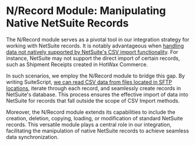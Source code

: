 # N/Record Module: Manipulating Native NetSuite Records

The N/Record module serves as a pivotal tool in our integration strategy for working with NetSuite records. It is notably advantageous when [handling data not natively supported by NetSuite's CSV import functionality][csvSupport]. For instance, NetSuite may not support the direct import of certain records, such as Shipment Receipts created in HotWax Commerce.

In such scenarios, we employ the N/Record module to bridge this gap. By writing SuiteScript, [we can read CSV data from files located in SFTP locations][sftpFiles], iterate through each record, and seamlessly create records in NetSuite's database. This process ensures the effective import of data into NetSuite for records that fall outside the scope of CSV Import methods.

Moreover, the N/Record module extends its capabilities to include the creation, deletion, copying, loading, or modification of standard NetSuite records. This versatile module plays a central role in our integration, facilitating the manipulation of native NetSuite records to achieve seamless data synchronization.

[csvSupport]:https://docs.oracle.com/en/cloud/saas/netsuite/ns-online-help/section_N356360.html#Supported-Record-Types-for-CSV-Import
[sftpFiles]:https://docs.google.com/document/d/1h5FPEaS0Fg96Gu7eAJAmzXFLB393G1A8rcl4Sbeeq7o/edit#heading=h.h3y4melmy5fy
